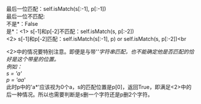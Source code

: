 最后一位匹配：self.isMatch(s[:-1], p[:-1]) <br>
最后一位不匹配:<br>
              不是*：False<br>
              是*：<1> s[-1]和p[-2]不匹配：self.isMatch(s, p[:-2])<br>
                   <2> s[-1]和p[-2]匹配：self.isMatch(s[:-1], p) or self.isMatch(s, p[:-2])<br
                   
<2>中的情况要特别注意。即便是与带'*'字符串匹配，也不能确定他是否匹配的恰好是这个带星的位置。<br>
例如：<br>
  s = 'a'<br>
  p = 'aa*'<br>
  此时p中的'a*'应该视为0个a，s的匹配位置是p[0]，返回True，即满足<2>中的后一种情况。所以也需要判断是s删一个字符还是p删2个字符。

